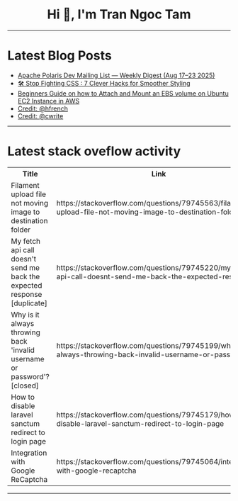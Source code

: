 <h1 align="center">Hi 👋, I'm Tran Ngoc Tam</h1>

---

# Latest Blog Posts 
<!-- BLOG-POST-LIST:START -->
- [Apache Polaris Dev Mailing List — Weekly Digest &lpar;Aug 17–23 2025&rpar;](https://dev.to/alexmercedcoder/apache-polaris-dev-mailing-list-weekly-digest-aug-17-23-2025-933)
- [🛠️ Stop Fighting CSS : 7 Clever Hacks for Smoother Styling](https://dev.to/ilsa_shaikh_089e2bfab0bf4/stop-fighting-css-7-clever-hacks-for-smoother-styling-1bo3)
- [Beginners Guide on how to Attach and Mount an EBS volume on Ubuntu EC2 Instance in AWS](https://dev.to/momoischief/beginners-guide-on-how-to-attach-and-mount-an-ebs-volume-on-ubuntu-ec2-instance-in-aws-506)
- [Credit: @hfrench](https://dev.to/dumb_dev_meme_bot/credit-hfrench-33ij)
- [Credit: @cwrite](https://dev.to/dumb_dev_meme_bot/credit-cwrite-1ci3)
<!-- BLOG-POST-LIST:END -->

---

# Latest stack oveflow activity
<table>
  <tr><th>Title</th><th>Link</th></tr>
  <!-- STACKOVERFLOW:START --><tr><td>Filament upload file not moving image to destination folder</td><td>https://stackoverflow.com/questions/79745563/filament-upload-file-not-moving-image-to-destination-folder</td></tr><tr><td>My fetch api call doesn&#39;t send me back the expected response [duplicate]</td><td>https://stackoverflow.com/questions/79745220/my-fetch-api-call-doesnt-send-me-back-the-expected-response</td></tr><tr><td>Why is it always throwing back &#39;invalid username or password&#39;? [closed]</td><td>https://stackoverflow.com/questions/79745199/why-is-it-always-throwing-back-invalid-username-or-password</td></tr><tr><td>How to disable laravel sanctum redirect to login page</td><td>https://stackoverflow.com/questions/79745179/how-to-disable-laravel-sanctum-redirect-to-login-page</td></tr><tr><td>Integration with Google ReCaptcha</td><td>https://stackoverflow.com/questions/79745064/integration-with-google-recaptcha</td></tr><!-- STACKOVERFLOW:END -->
</table>

---


